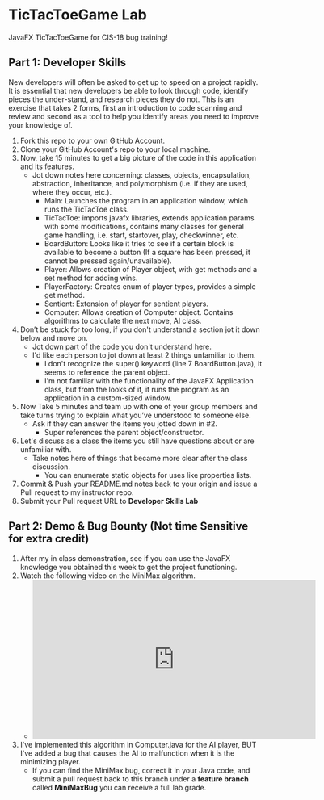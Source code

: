 # TicTacToeGame Lab
JavaFX TicTacToeGame for CIS-18 bug training!

## Part 1: Developer Skills

New developers will often be asked to get up to speed on a project rapidly. It is essential that new developers be able to look through code, identify pieces the under-stand, and research pieces they do not. This is an exercise that takes 2 forms, first an introduction to code scanning and review and second as a tool to help you identify areas you need to improve your knowledge of.

1. Fork this repo to your own GitHub Account.
1. Clone your GitHub Account's repo to your local machine.
1. Now, take 15 minutes to get a big picture of the code in this application and its features.
    * Jot down notes here concerning: classes, objects, encapsulation, abstraction, inheritance, and polymorphism (i.e. if they are used, where they occur, etc.).
      * Main: Launches the program in an application window, which runs the TicTacToe class.
      * TicTacToe: imports javafx libraries, extends application params with some modifications, contains many classes for general game handling, i.e. start, startover, play, checkwinner, etc.
      * BoardButton: Looks like it tries to see if a certain block is available to become a button (If a square has been pressed, it cannot be pressed again/unavailable).
      * Player: Allows creation of Player object, with get methods and a set method for adding wins.
      * PlayerFactory: Creates enum of player types, provides a simple get method.
      * Sentient: Extension of player for sentient players.
      * Computer: Allows creation of Computer object. Contains algorithms to calculate the next move, AI class.
1. Don’t be stuck for too long, if you don't understand a section jot it down below and move on.
    * Jot down part of the code you don't understand here.
    * I'd like each person to jot down at least 2 things unfamiliar to them.
      * I don't recognize the super() keyword (line 7 BoardButton.java), it seems to reference the parent object.
      * I'm not familiar with the functionality of the JavaFX Application class, but from the looks of it, it runs the program as an application in a custom-sized window.
1. Now Take 5 minutes  and team up with one of your group members and take turns trying to explain what you’ve understood to someone else.
    * Ask if they can answer the items you jotted down in #2.
      * Super references the parent object/constructor.
1. Let's discuss as a class the items you still have questions about or are unfamiliar with.
    * Take notes here of things that became more clear after the class discussion.
      * You can enumerate static objects for uses like properties lists.
1. Commit & Push your README.md notes back to your origin and issue a Pull request to my instructor repo.
1. Submit your Pull request URL to **Developer Skills Lab**

## Part 2: Demo & Bug Bounty (Not time Sensitive for extra credit)

1. After my in class demonstration, see if you can use the JavaFX knowledge you obtained this week to get the project functioning.
1. Watch the following video on the MiniMax algorithm.
    * <iframe width="560" height="315" src="https://www.youtube.com/embed/l-hh51ncgDI" title="YouTube video player" frameborder="0" allow="accelerometer; autoplay; clipboard-write; encrypted-media; gyroscope; picture-in-picture; web-share" allowfullscreen></iframe>
1. I've implemented this algorithm in Computer.java for the AI player, BUT I've added a bug that causes the AI to malfunction when it is the minimizing player.
    * If you can find the MiniMax bug, correct it in your Java code, and submit a pull request back to this branch under a **feature branch** called **MiniMaxBug** you can receive a full lab grade.
